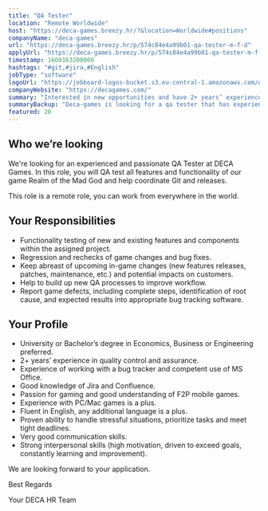 ```yaml
---
title: "QA Tester"
location: "Remote Worldwide"
host: "https://deca-games.breezy.hr/?&location=Worldwide#positions"
companyName: "deca-games"
url: "https://deca-games.breezy.hr/p/574c84e4a99b01-qa-tester-m-f-d"
applyUrl: "https://deca-games.breezy.hr/p/574c84e4a99b01-qa-tester-m-f-d/apply"
timestamp: 1608163200000
hashtags: "#git,#jira,#English"
jobType: "software"
logoUrl: "https://jobboard-logos-bucket.s3.eu-central-1.amazonaws.com/deca-games"
companyWebsite: "https://decagames.com/"
summary: "Interested in new opportunities and have 2+ years’ experience in quality control and assurance? Deca-games has a job opening for a qa tester."
summaryBackup: "Deca-games is looking for a qa tester that has experience in: #git, #jira, #English."
featured: 20
---
```


## Who we’re looking

We're looking for an experienced and passionate QA Tester at DECA Games. In this role, you will QA test all features and functionality of our game Realm of the Mad God and help coordinate Git and releases.

This role is a remote role, you can work from everywhere in the world.

## Your Responsibilities

*   Functionality testing of new and existing features and components within the assigned project.
*   Regression and rechecks of game changes and bug fixes.
*   Keep abreast of upcoming in-game changes (new features releases, patches, maintenance, etc.) and potential impacts on customers.
*   Help to build up new QA processes to improve workflow.
*   Report game defects, including complete steps, identification of root cause, and expected results into appropriate bug tracking software.

## Your Profile

*   University or Bachelor’s degree in Economics, Business or Engineering preferred.
*   2+ years’ experience in quality control and assurance.
*   Experience of working with a bug tracker and competent use of MS Office.
*   Good knowledge of Jira and Confluence.
*   Passion for gaming and good understanding of F2P mobile games.
*   Experience with PC/Mac games is a plus.
*   Fluent in English, any additional language is a plus.
*   Proven ability to handle stressful situations, prioritize tasks and meet tight deadlines.
*   Very good communication skills.
*   Strong interpersonal skills (high motivation, driven to exceed goals, constantly learning and improvement).

We are looking forward to your application.

Best Regards

Your DECA HR Team
